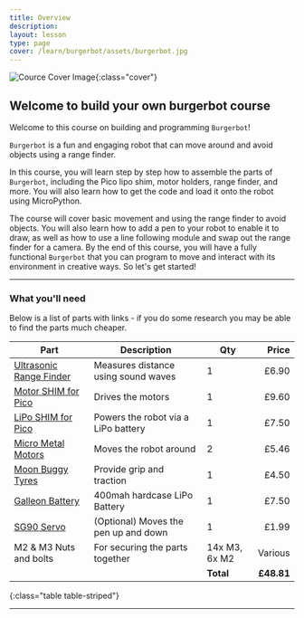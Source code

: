 ```yaml
---
title: Overview
description:
layout: lesson
type: page
cover: /learn/burgerbot/assets/burgerbot.jpg
---
```


![Cource Cover Image]({{page.cover}}){:class="cover"}

## Welcome to build your own burgerbot course

Welcome to this course on building and programming `Burgerbot`!

`Burgerbot` is a fun and engaging robot that can move around and avoid objects using a range finder.

In this course, you will learn step by step how to assemble the parts of `Burgerbot`, including the Pico lipo shim, motor holders, range finder, and more. You will also learn how to get the code and load it onto the robot using MicroPython.

The course will cover basic movement and using the range finder to avoid objects. You will also learn how to add a pen to your robot to enable it to draw, as well as how to use a line following module and swap out the range finder for a camera. By the end of this course, you will have a fully functional `Burgerbot` that you can program to move and interact with its environment in creative ways. So let's get started!

---

### What you'll need

Below is a list of parts with links - if you do some research you may be able to find the parts much cheaper.

Part                                                                                                     | Description                         | Qty           |   Price
---------------------------------------------------------------------------------------------------------|-------------------------------------|---------------|-------:
[Ultrasonic Range Finder](https://shop.pimoroni.com/products/ultrasonic-distance-sensor)                 | Measures distance using sound waves | 1             |   £6.90
[Motor SHIM for Pico](https://collabs.shop/cinmes)                            | Drives the motors                   | 1             |   £9.60
[LiPo SHIM for Pico](https://collabs.shop/6pumih)                                 | Powers the robot via a LiPo battery | 1             |    £7.50
[Micro Metal Motors](https://collabs.shop/y3doyb) | Moves the robot around              | 2             |   £5.46
[Moon Buggy Tyres](https://shop.pimoroni.com/products/moon-buggy-wheels-pair)                            | Provide grip and traction           | 1             |   £4.50
[Galleon Battery](https://shop.pimoroni.com/products/galleon-400mah-battery)                             | 400mah hardcase LiPo Battery        | 1             |   £7.50
[SG90 Servo](https://kunkune.co.uk/shop/on-sale/micro-servo-motor-sg90/)                                 | (Optional) Moves the pen up and down           | 1             |   £1.99
M2 & M3 Nuts and bolts                                                                                   | For securing the parts together     | 14x M3, 6x M2 | Various
                                                                                                         |                                     | **Total**     | **£48.81**
{:class="table table-striped"}

---

